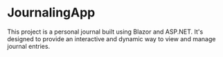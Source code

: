 # JournalingApp
This project is a personal journal built using Blazor and ASP.NET. It's designed to provide an interactive and dynamic way to view and manage journal entries.

